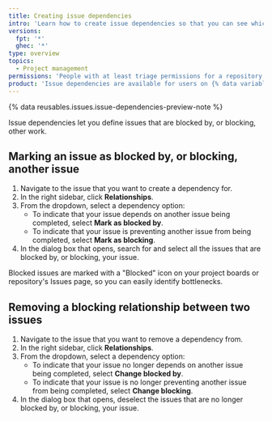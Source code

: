 ```yaml
---
title: Creating issue dependencies
intro: 'Learn how to create issue dependencies so that you can see which issues are blocked by, or blocking, other work.'
versions:
  fpt: '*' 
  ghec: '*' 
type: overview
topics:
  - Project management
permissions: 'People with at least triage permissions for a repository can create issue dependencies.'
product: 'Issue dependencies are available for users on {% data variables.product.prodname_free_user %}, {% data variables.product.prodname_pro %}, {% data variables.product.prodname_team %}, and {% data variables.product.prodname_ghe_cloud %} plans.'
---
```


{% data reusables.issues.issue-dependencies-preview-note %}

Issue dependencies let you define issues that are blocked by, or blocking, other work.

## Marking an issue as blocked by, or blocking, another issue

1. Navigate to the issue that you want to create a dependency for.
1. In the right sidebar, click **Relationships**.
1. From the dropdown, select a dependency option:
   * To indicate that your issue depends on another issue being completed, select **Mark as blocked by**.
   * To indicate that your issue is preventing another issue from being completed, select **Mark as blocking**.
1. In the dialog box that opens, search for and select all the issues that are blocked by, or blocking, your issue.

Blocked issues are marked with a "Blocked" icon on your project boards or repository's Issues page, so you can easily identify bottlenecks.

## Removing a blocking relationship between two issues

1. Navigate to the issue that you want to remove a dependency from.
1. In the right sidebar, click **Relationships**.
1. From the dropdown, select a dependency option:
   * To indicate that your issue no longer depends on another issue being completed, select **Change blocked by**.
   * To indicate that your issue is no longer preventing another issue from being completed, select **Change blocking**.
1. In the dialog box that opens, deselect the issues that are no longer blocked by, or blocking, your issue.
